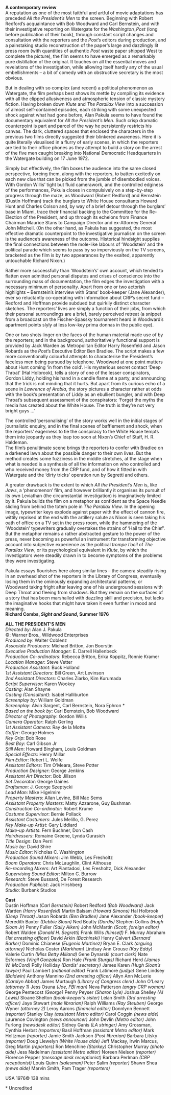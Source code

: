 
**A contemporary review**  
A reputation as one of the most faithful and artful of movie adaptations has preceded _All the President’s Men_ to the screen. Beginning with Robert Redford’s acquaintance with Bob Woodward and Carl Bernstein, and with their investigative reporting on Watergate for the _Washington_Post_ (long before publication of their book), through constant script changes and consultation with the reporters and the _Post_’s editors during production, and a painstaking studio reconstruction of the paper’s large and dazzlingly lit press room (with quantities of authentic _Post_ waste paper shipped West to complete the picture), the film seems to have emerged as a remarkably pure distillation of the original. It touches on all the essential moves and revelations of the investigation, while allowing itself hardly any of the usual embellishments – a bit of comedy with an obstructive secretary is the most obvious.

But in dealing with so complex (and recent) a political phenomenon as Watergate, the film perhaps best shows its mettle by compiling its evidence with all the clipped allusiveness and atmospheric tension of classic mystery fiction. Having broken down _Klute_ and _The Parallax View_ into a succession of almost self-contained episodes, each striking with some unexpected shock against what had gone before, Alan Pakula seems to have found the documentary equivalent for _All the President’s Men_. Such crisp dramatic counterpoint is part and parcel of the way he persistently restricts his canvas. The dark, cluttered spaces that enclosed the characters in the previous two films directly suggested their blinkered awareness. Here it is quite literally visualised in a flurry of early scenes, in which the reporters are tied to their office phones as they attempt to build a story on the arrest of the five men caught breaking into National Democratic Headquarters in the Watergate building on 17 June 1972.

Simply but effectively, the film boxes the audience into the same closed perspective, forcing them, along with the reporters, to batten excitedly on each new clue that can be picked from the jumble of disembodied voices.  With Gordon Willis’ tight but fluid camerawork, and the controlled edginess of the performances, Pakula closes in compulsively on a step-by-step progress through the maze, as Woodward (Robert Redford) and Bernstein (Dustin Hoffman) track the burglars to White House consultants Howard Hunt and Charles Colson and, by way of a brief detour through the burglars’ base in Miami, trace their financial backing to the Committee for the Re-Election of the President, and up through its echelons from Finance Chairman Maurice Stans to Campaign Director and ex-Attorney General John Mitchell. (On the other hand, as Pakula has suggested, the most effective dramatic counterpoint to the investigative journalism on the screen is the audience’s awareness of the outcome. Historical hindsight supplies the final connections between the mole-like labours of ‘Woodstein’ and the political parade which seems to pass by so imperviously on the TV screens, bracketed as the film is by two appearances by the exalted, apparently untouchable Richard Nixon.)

Rather more successfully than ‘Woodstein’s’ own account, which tended to flatten even admitted personal disputes and crises of conscience into the surrounding mass of documentation, the film edges the investigation with a necessary minimum of personality. Apart from one or two actorish highlights – Bernstein’s interview with Stans’ book-keeper (Jane Alexander), ever so reluctantly co-operating with information about CRP’s secret fund – Redford and Hoffman provide subdued but quirkily distinct character sketches.  The reporters’ lives are simply a function of their jobs, from which their personal surroundings are a brief, barely perceived retreat (a snippet from a broadcast on the Fischer-Spassky tournament heard in Woodward’s apartment points slyly at less low-key prima donnas in the public eye).

One or two shots linger on the faces of the human material made use of by the reporters; and in the background, authoritatively functional support is provided by Jack Warden as Metropolitan Editor Harry Rosenfeld and Jason Robards as the _Post_’s Executive Editor Ben Bradlee. The script makes a few more conventionally colourful attempts to characterise the President’s faceless men being pursued by telephone. Woodward at one point mutters about Hunt coming ‘in from the cold’. His mysterious secret contact ‘Deep Throat’ (Hal Holbrook), tells a story of one of the lesser conspirators, Gordon Liddy, holding his hand in a candle flame at a party, and announcing that the trick is not minding that it hurts. But apart from its curious echo of a scene in _Lawrence of Arabia_, the story pictures a character rather at odds with the book’s presentation of Liddy as an ebullient bungler, and with Deep Throat’s subsequent assessment of the conspirators: ‘Forget the myths the media has created about the White House. The truth is they’re not very bright guys ...’

The controlled ‘personalising’ of the story works well in the initial stages of journalistic enquiry, and in the final scenes of bafflement and shock, when the reporters’ eagerness to tie the conspiracy to the White House tempts them into jeopardy as they leap too soon at Nixon’s Chief of Staff, H. R. Haldeman.  
The film’s penultimate scene brings the reporters to confer with Bradlee on a darkened lawn about the possible danger to their own lives. But the method creates some fuzziness in the middle stretches, at the stage when what is needed is a synthesis of all the information on who controlled and who received money from the CRP fund, and of how it fitted in with Watergate and the ‘dirty tricks’ operation run by Segretti and others.

A greater drawback is the extent to which _All the President’s Men_ is, like _Jaws_, a ‘phenomenon’ film, and however brilliantly it organises its pursuit of its own Leviathan (the circumstantial investigation) is imaginatively limited by it. Pakula builds the film on a metaphor as confident as the Space Needle sliding from behind the totem pole in _The Parallax View_. In the opening image, typewriter keys explode against paper with the effect of cannon fire, wittily reprised at the end with the artillery salute as Nixon is seen taking his oath of office on a TV set in the press room, while the hammering of the ‘Woodstein’ typewriters gradually overtakes the strains of ‘Hail to the Chief’. But the metaphor remains a rather abstracted gesture to the power of the press, never becoming as powerful an instrument for transforming objective account into subjective experience as the political _trompe l’oeil_ of _The Parallax View_, or its psychological equivalent in _Klute_, by which the investigators were steadily drawn in to become symptoms of the problems they were investigating.

Pakula essays flourishes here along similar lines – the camera steadily rising in an overhead shot of the reporters in the Library of Congress, eventually losing them in the ominously expanding architectural patterns; or Woodward taking fright after leaving one of his underground sessions with Deep Throat and fleeing from shadows. But they remain on the surfaces of a story that has been marshalled with dazzling skill and precision, but lacks the imaginative hooks that might have taken it even further in mood and meaning.  
**Richard Combs, _Sight and Sound_, Summer 1976**  

**ALL THE PRESIDENT’S MEN**  
_Directed by_: Alan J. Pakula  
©: Warner Bros., Wildwood Enterprises  
_Produced by_: Walter Coblenz  
_Associate Producers_: Michael Britton, Jon Boorstin  
_Executive Production Manager_: E. Darrell Hallenbeck  
_Production Co-ordinators_: Rebecca Britton, Erika Koppitz, Ronnie Kramer  
_Location Manager_: Steve Vetter  
_Production Assistant_: Buck Holland  
_1st Assistant Directors_: Bill Green, Art Levinson  
_2nd Assistant Directors_: Charles Ziarko, Kim Kurumada  
_Script Supervisor_: Karen Wookey  
_Casting_: Alan Shayne  
_Casting (Consultant)_: Isabel Halliburton  
_Screenplay by_: William Goldman  
_Screenplay_: Alvin Sargent, Carl Bernstein, Nora Ephron *  
_Based on the book by_: Carl Bernstein, Bob Woodward  
_Director of Photography_: Gordon Willis  
_Camera Operator_: Ralph Gerling  
_1st Assistant Camera_: Ray de la Motte  
_Gaffer_: George Holmes  
_Key Grip_: Bob Rose  
_Best Boy_: Carl Gibson Jr  
_Still Men_: Howard Bingham, Louis Goldman  
_Special Effects_: Henry Millar  
_Film Editor_: Robert L. Wolfe  
_Assistant Editors_: Tim O’Meara, Steve Potter  
_Production Designer_: George Jenkins  
_Assistant Art Director_: Bob Jillson  
_Set Decorator_: George Gaines  
_Draftsman_: J. George Szeptycki  
_Lead Man_: Mike Higelmire  
_Property Masters_: Allan Levine, Bill Mac Sems  
_Assistant Property Masters_: Matty Azzarone, Guy Bushman  
_Construction Co-ordinator_: Robert Krume  
_Costume Supervisor_: Bernie Pollack  
_Assistant Costumers_: Jules Melillo, G. Perez  
_Key Make-up Artist_: Gary Liddiard  
_Make-up Artists_: Fern Buchner, Don Cash  
_Hairdressers_: Romaine Greene, Lynda Gurasich  
_Title Design_: Dan Perri  
_Music by_: David Shire  
_Music Editor_: Nicholas C. Washington  
_Production Sound Mixers_: Jim Webb, Les Fresholtz  
_Boom Operators_: Chris McLaughlin, Clint Althouse  
_Re-recording Mixers_: Art Piantadosi, Les Fresholtz, Dick Alexander  
_Supervising Sound Editor_: Milton C. Burrow  
_Research_: Steve Bussard, De Forest Research  
_Production Publicist_: Jack Hirshberg  
_Studio_: Burbank Studios  

**Cast**  
Dustin Hoffman _(Carl Bernstein)_ 
Robert Redford _(Bob Woodward)_
Jack Warden _(Harry Rosenfeld)_
Martin Balsam _(Howard Simons)_
Hal Holbrook _(Deep Throat)_
Jason Robards _(Ben Bradlee)_
Jane Alexander _(book-keeper)_
Meredith Baxter _(Debbie Sloan)_
Ned Beatty _(Dardis)_
Stephen Collins _(Hugh Sloan Jr)_
Penny Fuller _(Sally Aiken)_
John McMartin _(Scott, foreign editor)_
Robert Walden _(Donald H. Segretti)_
Frank Wills _(himself)_
F. Murray Abraham _(1st arresting officer)_
David Arkin _(Bachinski)_
Henry Calvert _(Bernard Barker)_
Dominic Chianese _(Eugenio Martinez)_
Bryan E. Clark _(arguing attorney)_
Nicholas Coster _(Markham)_
Lindsay Ann Crouse _(Kay Eddy)_
Valerie Curtin _(Miss Betty Milland)_
Gene Dynarski _(court clerk)_
Nate Esformes _(Virgil Gonzales)_
Ron Hale _(Frank Sturgis)_
Richard Herd _(James W. McCord)_
Polly Holliday _(Dardis’ secretary)_
James Karen _(Hugh Sloan’s lawyer)_
Paul Lambert _(national editor)_
Frank Latimore _(judge)_
Gene Lindsey _(Baldwin)_
Anthony Mannino _(2nd arresting officer)_
Allyn Ann McLerie _(Carolyn Abbot)_
James Murtaugh _(Library of Congress clerk)_
John O’Leary _(attorney 1)_
Jess Osuna _(Joe, FBI man)_
Neva Patterson _(angry CRP woman)_
George Pentecost _(George)_
Penny Peyser _(Sharon Lyle)_
Joshua Shelley _(Al Lewis)_
Sloane Shelton _(book-keeper’s sister)_
Lelan Smith _(3rd arresting officer)_
Jaye Stewart _(male librarian)_
Ralph Williams _(Ray Steuben)_
George Wyner _(attorney 2)_
Leroy Aarons _(financial editor)_
Donnlynn Bennett _(reporter)_
Stanley Clay _(assistant Metro editor)_
Carol Coggin _(news aide)_
Laurence Covington _(news announcer)_
John Devlin _(Metro editor)_
John Furlong _(newsdesk editor)_
Sidney Ganis _(LA stringer)_
Amy Grossman, Cynthia Herbst _(reporters)_
Basil Hoffman _(assistant Metro editor)_
Mark Holtzman _(reporter)_
Jamie Smith Jackson _(Post librarian)_
Barbara Litsky _(reporter)_
Doug Llewelyn _(White House aide)_
Jeff Mackay, Irwin Marcus, Greg Martin _(reporters)_
Ron Menchine _(Starkey)_
Christopher Murray _(photo aide)_
Jess Nadelman _(assistant Metro editor)_
Noreen Nielson _(reporter)_
Florence Pepper _(message desk receptionist)_
Barbara Perlman _(CRP receptionist)_
Louis Quinn _(salesman)_
Peter Salim _(reporter)_
Shawn Shea _(news aide)_
Marvin Smith, Pam Trager _(reporters)_

USA 1976©
138 mins

\* Uncredited
<!--stackedit_data:
eyJoaXN0b3J5IjpbMTEyNjk3NDc5NV19
-->